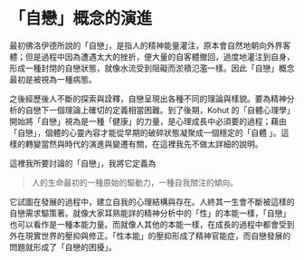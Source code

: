 # 「自戀」概念的演進

最初佛洛伊德所說的「自戀」，是指人的精神能量灌注，原本會自然地朝向外界客體；但是過程中因為遭遇太大的挫折，便大量的自客體撤回，過度地灌注到自身，形成一種封閉的自戀狀態，就像水流受到阻礙而淤積氾濫一樣。因此「自戀」概念最初是被視為一種病態。

之後經歷後人不斷的探索與詮釋，自戀呈現出各種不同的理論與樣貌。要為精神分析的自戀下一個理論上確切的定義相當困難。到了後期，Kohut 的「自體心理學」開始將「自戀」視為是一種「健康」的力量，是心理成長中必須要的過程；藉由「自戀」，個體的心靈內容才能從早期的破碎狀態凝聚成一個穩定的「自體 」。這樣的轉變當然與時代的演進與變遷有關，在這裡我先不做太詳細的說明。

這裡我所要討論的「自戀」，我將它定義為

> 人的生命最初的一種原始的驅動力，一種自我關注的傾向。

它試圖在發展的過程中，建立自我的心理結構與存在。人終其一生會不斷被這樣的自戀需求驅策著。就像大家耳熟能詳的精神分析中的「性」的本能一樣，「自戀」也可以看作是一種本能力量。而就像人其他的本能一樣，在成長的過程中都會受到外在現實世界的壓抑與修正。「性本能」的壓抑形成了精神官能症，而自戀發展的問題就形成了「自戀的困擾」。

